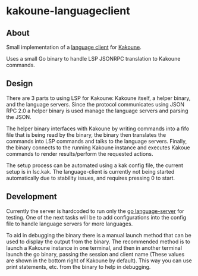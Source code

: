 # kakoune-languageclient

## About

Small implementation of a [language client](https://github.com/microsoft/language-server-protocol) for [Kakoune](https://github.com/mawww/kakoune).

Uses a small Go binary to handle LSP JSONRPC translation to Kakoune commands.

## Design

There are 3 parts to using LSP for Kakoune: Kakoune itself, a helper binary, and the language servers. Since the protocol communicates using JSON RPC 2.0 a helper binary is used manage the language servers and parsing the JSON.

The helper binary interfaces with Kakoune by writing commands into a fifo file that is being read by the binary, the binary then translates the commands into LSP commands and talks to the language servers. Finally, the binary connects to the running Kakoune instance and executes Kakoue commands to render results/perform the requested actions.

The setup process can be automated using a kak config file, the current setup is in lsc.kak. The language-client is currently not being started automatically due to stability issues, and requires pressing 0  to start.

## Development

Currently the server is hardcoded to run only the [go language-server](https://github.com/sourcegraph/go-langserver) for testing. One of the next tasks will be to add configurations into the config file to handle language servers for more languages.

To aid in debugging the binary there is a manual launch method that can be used to display the output from the binary. The recommended method is to launch a Kakoune instance in one terminal, and then in another terminal launch the go binary, passing the session and client name (These values are shown in the bottom right of Kakoune by default). This way you can use print statements, etc. from the binary to help in debugging.